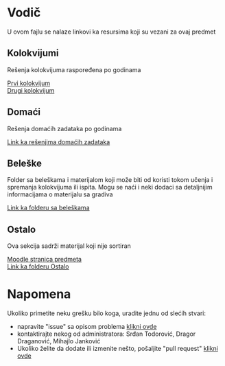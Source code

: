 # Vodič
U ovom fajlu se nalaze linkovi ka resursima koji su vezani za ovaj predmet

## Kolokvijumi
Rešenja kolokvijuma raspoređena po godinama

[Prvi kolokvijum](https://github.com/Produktivna-grupa/PMFKG/tree/master/II%20godina/Zimski%20semestar/OS1/Kolokvijumi/1.%20kolokvijum/)  
[Drugi kolokvijum](https://github.com/Produktivna-grupa/PMFKG/tree/master/II%20godina/Zimski%20semestar/OS1/Kolokvijumi/2.%20kolokvijum/)

## Domaći
Rešenja domaćih zadataka po godinama

[Link ka rešenjima domaćih zadataka](https://github.com/Produktivna-grupa/PMFKG/tree/master/II%20godina/Zimski%20semestar/OS1/Doma%C4%87i)

## Beleške
Folder sa beleškama i materijalom koji može biti od koristi tokom učenja i spremanja kolokvijuma ili ispita. Mogu se naći i neki dodaci sa detaljnijim informacijama
o materijalu sa gradiva

[Link ka folderu sa beleškama](https://github.com/Produktivna-grupa/PMFKG/tree/master/II%20godina/Zimski%20semestar/OS1/Bele%C5%A1ke)

## Ostalo
Ova sekcija sadrži materijal koji nije sortiran

[Moodle stranica predmeta](https://imi.pmf.kg.ac.rs/moodle/course/view.php?id=34)  
[Link ka folderu Ostalo](https://github.com/Produktivna-grupa/PMFKG/tree/master/II%20godina/Zimski%20semestar/OS1/Ostalo/)

# Napomena
Ukoliko primetite neku grešku bilo koga, uradite jednu od slećih stvari:
* napravite "issue" sa opisom problema [klikni ovde](https://github.com/Produktivna-grupa/PMFKG/issues/new)
* kontaktirajte nekog od administratora: Srđan Todorović, Dragor Draganović, Mihajlo Janković
* Ukoliko želite da dodate ili izmenite nešto, pošaljite "pull request" [klikni ovde](https://github.com/Produktivna-grupa/PMFKG/compare)
